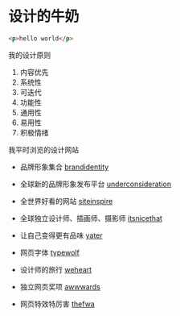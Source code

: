 # 设计的牛奶

```html
<p>hello world</p>
```
我的设计原则

1. 内容优先
2. 系统性
3. 可迭代
4. 功能性
5. 通用性
6. 易用性
7. 积极情绪

我平时浏览的设计网站
* 品牌形象集合 [brandidentity](https://the-brandidentity.com/#feed)

* 全球新的品牌形象发布平台 [underconsideration](https://www.underconsideration.com/brandnew/)
* 全世界好看的网站 [siteinspire](https://www.siteinspire.com/)

* 全球独立设计师、插画师、摄影师 [itsnicethat](https://www.itsnicethat.com/)
 
* 让自己变得更有品味 [yater](https://www.yatzer.com/)
 
* 网页字体 [typewolf](https://www.typewolf.com/)

* 设计师的旅行 [weheart](http://www.weheart.co.uk/)

* 独立网页奖项 [awwwards](https://www.awwwards.com/)

* 网页特效特厉害 [thefwa](https://thefwa.com/)



